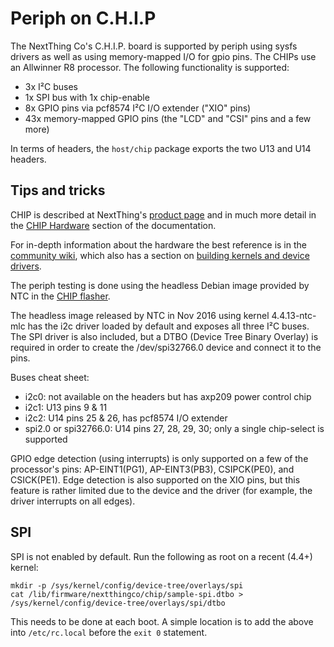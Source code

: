 # Periph on C.H.I.P

The NextThing Co's C.H.I.P. board is supported by periph using sysfs drivers
as well as using memory-mapped I/O for gpio pins. The CHIPs use an
Allwinner R8 processor. The following functionality is supported:

- 3x I²C buses
- 1x SPI bus with 1x chip-enable
- 8x GPIO pins via pcf8574 I²C I/O extender ("XIO" pins)
- 43x memory-mapped GPIO pins (the "LCD" and "CSI" pins and a few more)

In terms of headers, the `host/chip` package exports the two U13 and U14
headers.


## Tips and tricks

CHIP is described at NextThing's [product
page](https://www.getchip.com/pages/chip) and in much more detail in the [CHIP
Hardware](http://docs.getchip.com/chip.html#chip-hardware) section of the
documentation.

For in-depth information about the hardware the best reference is in the
[community wiki](http://www.chip-community.org/index.php/Hardware_Information),
which also has a section on [building kernels and device
drivers](http://www.chip-community.org/index.php/Kernel_Hacking).

The periph testing is done using the headless Debian image provided by NTC
in the [CHIP flasher](http://flash.getchip.com/).

The headless image released by NTC in Nov 2016 using kernel 4.4.13-ntc-mlc
has the i2c driver loaded by default and exposes all three I²C buses.
The SPI driver is also included, but a DTBO (Device Tree Binary Overlay)
is required in order to create the /dev/spi32766.0 device and connect it
to the pins.

Buses cheat sheet:

- i2c0: not available on the headers but has axp209 power control chip
- i2c1: U13 pins 9 & 11
- i2c2: U14 pins 25 & 26, has pcf8574 I/O extender
- spi2.0 or spi32766.0: U14 pins 27, 28, 29, 30; only a single
  chip-select is supported

GPIO edge detection (using interrupts) is only supported on a few of the
processor's pins: AP-EINT1(PG1), AP-EINT3(PB3), CSIPCK(PE0), and CSICK(PE1).
Edge detection is also supported on the XIO pins, but this feature is
rather limited due to the device and the driver (for example, the driver
interrupts on all edges).


## SPI

SPI is not enabled by default. Run the following as root on a recent (4.4+)
kernel:

```
mkdir -p /sys/kernel/config/device-tree/overlays/spi
cat /lib/firmware/nextthingco/chip/sample-spi.dtbo > /sys/kernel/config/device-tree/overlays/spi/dtbo
```

This needs to be done at each boot. A simple location is to add the above into
`/etc/rc.local` before the `exit 0` statement.
